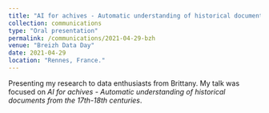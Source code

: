 ```yaml
---
title: "AI for achives - Automatic understanding of historical documents"
collection: communications
type: "Oral presentation"
permalink: /communications/2021-04-29-bzh
venue: "Breizh Data Day"
date: 2021-04-29
location: "Rennes, France."
---
```


Presenting my research to data enthusiasts from Brittany. My talk was focused on *AI for achives - Automatic understanding of historical documents from the 17th-18th centuries*.

